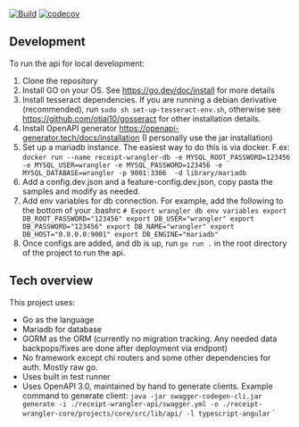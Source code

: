 [![Build](https://github.com/Noah231515/receipt-wrangler-api/actions/workflows/docker-image.yml/badge.svg)](https://github.com/Noah231515/receipt-wrangler-api/actions/workflows/docker-image.yml) [![codecov](https://codecov.io/gh/Receipt-Wrangler/receipt-wrangler-api/graph/badge.svg?token=EUQMLBEKPK)](https://codecov.io/gh/Receipt-Wrangler/receipt-wrangler-api)

## Development

To run the api for local development:

1. Clone the repository
2. Install GO on your OS. See https://go.dev/doc/install for more details
3. Install tesseract dependencies. If you are running a debian derivative (recommended), run `sudo sh set-up-tesseract-env.sh`, otherwise see https://github.com/otiai10/gosseract for other installation details.
4. Install OpenAPI generator https://openapi-generator.tech/docs/installation (I personally use the jar installation)
5. Set up a mariadb instance. The easiest way to do this is via docker. F.ex: `docker run --name receipt-wrangler-db -e MYSQL_ROOT_PASSWORD=123456 -e MYSQL_USER=wrangler -e MYSQL_PASSWORD=123456 -e MYSQL_DATABASE=wrangler -p 9001:3306  -d library/mariadb`
6. Add a config.dev.json and a feature-config.dev.json, copy pasta the samples and modify as needed.
7. Add env variables for db connection. For example, add the following to the bottom of your .bashrc `# Export wrangler db env variables export DB_ROOT_PASSWORD="123456"
export DB_USER="wrangler"
export DB_PASSWORD="123456"
export DB_NAME="wrangler"
export DB_HOST="0.0.0.0:9001"
export DB_ENGINE="mariadb"`
8. Once configs are added, and db is up, run `go run .` in the root directory of the project to run the api.

## Tech overview

This project uses:

- Go as the language
- Mariadb for database
- GORM as the ORM (currently no migration tracking. Any needed data backpops/fixes are done after deployment via endpont)
- No framework except chi routers and some other dependencies for auth. Mostly raw go.
- Uses built in test runner
- Uses OpenAPI 3.0, maintained by hand to generate clients. Example command to generate client: `java -jar swagger-codegen-cli.jar generate -i ./receipt-wrangler-api/swagger.yml -o ./receipt-wrangler-core/projects/core/src/lib/api/ -l typescript-angular`
  `
